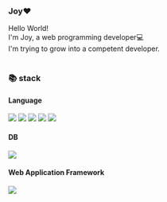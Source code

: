 ### Joy:heart:
Hello World!<br>
I'm Joy, a web programming developer:computer:<br>
I'm trying to grow into a competent developer.
<br><br>
### :books: stack
#### Language    
<img src="https://img.shields.io/badge/Java-007396?style=flat-square&logo=Java&logoColor=white"/></a>
<img src="https://img.shields.io/badge/JavaScript-F7DF1E?style=flat-square&logo=javaScript&logoColor=white"/></a> 
<img src="https://img.shields.io/badge/jQuery-0769AD?style=flat-square&logo=jQuery&logoColor=white"/></a> 
<img src="https://img.shields.io/badge/HTML5-E34F26?style=flat-square&logo=html5&logoColor=white"/></a> 
<img src="https://img.shields.io/badge/CSS3-1572B6?style=flat-square&logo=css3&logoColor=white"/></a> 
#### DB   
<img src="https://img.shields.io/badge/Oracle-F80000?style=flat-square&logo=Oracle&logoColor=white"/></a>
#### Web Application Framework 
<img src="https://img.shields.io/badge/Spring-6DB33F?style=flat-square&logo=Spring&logoColor=white"/></a>

<!--
**joyeeek/joyeeek** is a ✨ _special_ ✨ repository because its `README.md` (this file) appears on your GitHub profile.

Here are some ideas to get you started:

- 🔭 I’m currently working on ...
- 🌱 I’m currently learning ...
- 👯 I’m looking to collaborate on ...
- 🤔 I’m looking for help with ...
- 💬 Ask me about ...
- 📫 How to reach me: ...
- 😄 Pronouns: ...
- ⚡ Fun fact: ...
-->
